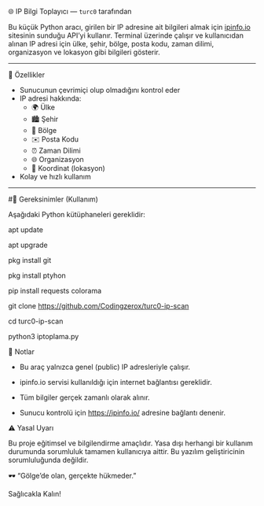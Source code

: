 🌐 IP Bilgi Toplayıcı — `turc0` tarafından

Bu küçük Python aracı, girilen bir IP adresine ait bilgileri almak için [ipinfo.io](https://ipinfo.io) sitesinin sunduğu API’yi kullanır. Terminal üzerinde çalışır ve kullanıcıdan alınan IP adresi için ülke, şehir, bölge, posta kodu, zaman dilimi, organizasyon ve lokasyon gibi bilgileri gösterir.

---

🚀 Özellikler

- Sunucunun çevrimiçi olup olmadığını kontrol eder
- IP adresi hakkında:
  - 🌍 Ülke
  - 🏙️ Şehir
  - 📍 Bölge
  - ✉️ Posta Kodu
  - ⏰ Zaman Dilimi
  - 🌐 Organizasyon
  - 📌 Koordinat (lokasyon)
- Kolay ve hızlı kullanım

---

#🧰 Gereksinimler (Kullanım)

Aşağıdaki Python kütüphaneleri gereklidir:

apt update

apt upgrade

pkg install git

pkg install ptyhon

pip install requests colorama

git clone https://github.com/Codingzerox/turc0-ip-scan

cd turc0-ip-scan

python3 iptoplama.py

📌 Notlar

* Bu araç yalnızca genel (public) IP adresleriyle çalışır.

* ipinfo.io servisi kullanıldığı için internet bağlantısı gereklidir.

* Tüm bilgiler gerçek zamanlı olarak alınır.

* Sunucu kontrolü için https://ipinfo.io/ adresine bağlantı denenir.

⚠️ Yasal Uyarı

Bu proje eğitimsel ve bilgilendirme amaçlıdır. Yasa dışı herhangi bir kullanım durumunda sorumluluk tamamen kullanıcıya aittir. Bu yazılım geliştiricinin sorumluluğunda değildir.

🕶️ “Gölge’de olan, gerçekte hükmeder.”

Sağlıcakla Kalın!
